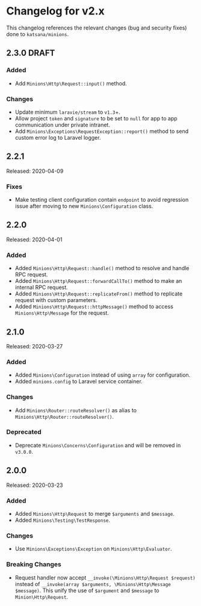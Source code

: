 # Changelog for v2.x

This changelog references the relevant changes (bug and security fixes) done to `katsana/minions`.

## 2.3.0 DRAFT

### Added

* Add `Minions\Http\Request::input()` method.

### Changes

* Update minimum `laravie/stream` to `v1.3`+.
* Allow project `token` and `signature` to be set to `null` for app to app communication under private intranet.
* Add `Minions\Exceptions\RequestException::report()` method to send custom error log to Laravel logger. 

## 2.2.1

Released: 2020-04-09

### Fixes

* Make testing client configuration contain `endpoint` to avoid regression issue after moving to new `Minions\Configuration` class.

## 2.2.0

Released: 2020-04-01

### Added

* Added `Minions\Http\Request::handle()` method to resolve and handle RPC request.
* Added `Minions\Http\Request::forwardCallTo()` method to make an internal RPC request.
* Added `Minions\Http\Request::replicateFrom()` method to replicate request with custom parameters.
* Added `Minions\Http\Request::httpMessage()`  method to access `Minions\Http\Message` for the request.

## 2.1.0

Released: 2020-03-27

### Added

* Added `Minions\Configuration` instead of using `array` for configuration.
* Added `minions.config` to Laravel service container.

### Changes

* Add `Minions\Router::routeResolver()` as alias to `Minions\Http\Router::routeResolver()`.

### Deprecated

* Deprecate `Minions\Concerns\Configuration` and will be removed in `v3.0.0`.

## 2.0.0

Released: 2020-03-23

### Added

* Added `Minions\Http\Request` to merge `$arguments` and `$message`.
* Added `Minions\Testing\TestResponse`.

### Changes

* Use `Minions\Exceptions\Exception` on `Minions\Http\Evaluator`.

### Breaking Changes

* Request handler now accept `__invoke(\Minions\Http\Request $request)` instead of `__invoke(array $arguments, \Minions\Http\Message $message)`. This unify the use of `$argument` and `$message` to `Minion\Http\Request`.
